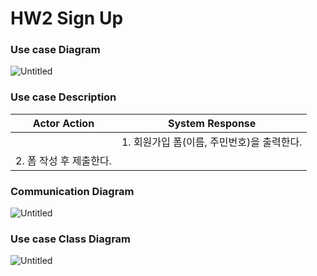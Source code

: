# HW2 Sign Up

### Use case Diagram

![Untitled](https://user-images.githubusercontent.com/58579386/168735590-d7a8f15c-9528-4ba8-bc28-1fbc2852f317.png)

### Use case Description

| Actor Action | System Response |
| --- | --- |
|  | 1. 회원가입 폼(이름, 주민번호)을 출력한다.  |
| 2. 폼 작성 후 제출한다. |  |

### Communication Diagram

![Untitled](https://user-images.githubusercontent.com/58579386/169055164-1e13a968-8a9b-4dd0-85b9-31e83d59a1a4.png)

### Use case Class Diagram

![Untitled](https://user-images.githubusercontent.com/58579386/169039782-09745f23-785e-4568-8071-d6ae74c47a2b.png)
